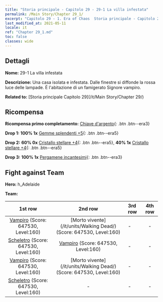 ```yaml
---
title: "Storia principale - Capitolo 29 - 29-1 La villa infestata"
permalink: /Main Story/Chapter 29_1/
excerpt: "Capitolo 29 - 1. Era of Chaos  Storia principale - Capitolo 29_1. 29-1 La villa infestata"
last_modified_at: 2021-05-11
locale: it
ref: "Chapter 29_1.md"
toc: false
classes: wide
---
```


## Dettagli

 **Nome:** 29-1 La villa infestata

 **Descrizione:** Una casa isolata e infestata. Dalle finestre si diffonde la rossa luce delle lampade. È l'abitazione di un famigerato Signore vampiro.

 **Related to:** [Storia principale Capitolo 29](/it/Main Story/Chapter 29/)

## Ricompensa

 **Ricompensa primo completamento:** [Chiave d'argento](/ItemsIT/con_693/){: .btn .btn--era3}

 **Drop 1:** **100% 1x** [Gemme splendenti +5](/ItemsIT/mat_100/){: .btn .btn--era5}

 **Drop 2:** **60% 0x** [Cristallo stellare +4](/ItemsIT/mat_94/){: .btn .btn--era5}, **40% 1x** [Cristallo stellare +4](/ItemsIT/mat_94/){: .btn .btn--era5}

 **Drop 3:** **100% 1x** [Pergamene incantesimi](/ItemsIT/con_694/){: .btn .btn--era3}


## Fight against Team
 **Hero:** h_Adelaide

 **Team:**


  | 1st row | 2nd row | 3rd row | 4th row |
  |:----:|:----:|:----|:----:|
  | [Vampiro](/it/units/Vampire/) (Score: 647530, Level:160)  | [Morto vivente](/it/units/Walking Dead/) (Score: 647530, Level:160)  | - | - |
  | [Scheletro](/it/units/Skeleton/) (Score: 647530, Level:160)  | [Vampiro](/it/units/Vampire/) (Score: 647530, Level:160)  | - | - |
  | [Vampiro](/it/units/Vampire/) (Score: 647530, Level:160)  | [Morto vivente](/it/units/Walking Dead/) (Score: 647530, Level:160)  | - | - |
  | [Scheletro](/it/units/Skeleton/) (Score: 647530, Level:160)  | - | - | - |


